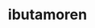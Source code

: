---
title: ibutamoren
popular_name: "MK-677"
developmental_codes: ["MK-677", "Ibutamoren"]
product_names: ["Ibutamoren Mesylate", "MK-677"]
full_description: "Ibutamoren (MK-677) is a potent, long-acting, orally-active, selective non-peptide agonist of the ghrelin receptor (GHS-R1a) and growth hormone secretagogue. It mimics ghrelin's action by binding to receptors in the hypothalamus and pituitary gland, increasing growth hormone secretion by 50-97% and significantly elevating IGF-1 levels while preserving natural pulsatile GH secretion patterns. Clinical trials in elderly populations demonstrated significant increases in lean body mass (1.1 kg gain vs 0.5 kg loss with placebo over 12 months), improved bone mineral density, and enhanced markers of bone formation. Notable for dramatically improving sleep quality with 20-50% increases in REM sleep and 50% increases in slow-wave sleep. However, ibutamoren consistently impairs glucose metabolism, causing fasting blood glucose elevation, decreased insulin sensitivity, and increased HbA1c in multiple trials, leading to dose reductions or discontinuation. One clinical trial was terminated due to serious adverse events including cardiovascular concerns and congestive heart failure cases in elderly patients. Not FDA-approved and development appears discontinued due to safety concerns, particularly cardiovascular risks and metabolic effects. Common side effects include increased appetite, water retention, insulin resistance, and potential increased cancer risk from elevated IGF-1. Recommended 8-12 week cycles at 10-25mg daily, typically taken before bed for sleep benefits."
short_description: "Oral ghrelin receptor agonist boosting GH/IGF-1 and sleep quality. Causes insulin resistance and glucose issues. Not FDA-approved, development discontinued."
benefits: ["GH secretion increased 50-97% above baseline", "Significant IGF-1 elevation with preserved pulsatile secretion", "Lean body mass increase (1.1 kg over 12 months in elderly)", "Improved bone mineral density and bone formation markers", "Dramatic sleep improvement (20-50% increase in REM sleep)", "50% increase in slow-wave sleep in young subjects", "Enhanced recovery and tissue healing", "Improved skin, hair, and nail quality", "Increased appetite (can be beneficial or adverse)", "Oral administration (no injections required)"]
dosage_levels: ["Low dose: 10-15mg daily (ideal for sleep, longevity, first-time users)", "Moderate dose: 20-25mg daily (clinical trial standard, body recomposition)", "High dose: 30mg+ daily (advanced users, not recommended due to side effects)", "Timing - Before bed: Maximizes sleep benefits, reduces daytime hunger", "Timing - Morning: Increases appetite throughout day (useful for bulking)", "Cycle duration: 8-12 weeks recommended, up to 16 weeks for intermediate", "Half-life: 24 hours (once daily dosing sufficient)", "Monitor fasting glucose and insulin sensitivity during use"]
application_methods: ["Oral"]
what_it_does: "Ibutamoren mimics the hunger hormone ghrelin, telling your body to release more growth hormone naturally. This leads to better sleep quality, increased muscle mass, and improved recovery, though it can cause increased appetite and blood sugar issues."
research: [{ summary: "Wikipedia article", url: "https://en.wikipedia.org/wiki/ibutamoren" }, { summary: "PubMed database search", url: "https://pubmed.ncbi.nlm.nih.gov/?term=ibutamoren" }, { summary: "Clinical trials search", url: "https://clinicaltrials.gov/search?term=ibutamoren" }, { summary: "Elderly trial on body composition effects", url: "https://pmc.ncbi.nlm.nih.gov/articles/PMC2757071/" }, { summary: "Hair detection study for doping control", url: "https://pubmed.ncbi.nlm.nih.gov/40882886/" }, { summary: "Illegal medicines analysis", url: "https://pubmed.ncbi.nlm.nih.gov/40551438/" }, { summary: "Diabetes case report", url: "https://pmc.ncbi.nlm.nih.gov/articles/PMC9331610/" }, { summary: "Ghrelin pathway therapeutic potential review", url: "https://www.ncbi.nlm.nih.gov/pmc/articles/PMC5412382/" }]
tags: ["growth hormone", "muscle gain", "sleep", "bone density", "anti-aging", "oral"]
affiliate_links: []
is_natty: true
created_at: 2025-10-17T08:26:21.285Z
last_updated_at: 2025-10-19T03:35:58.591Z
---
